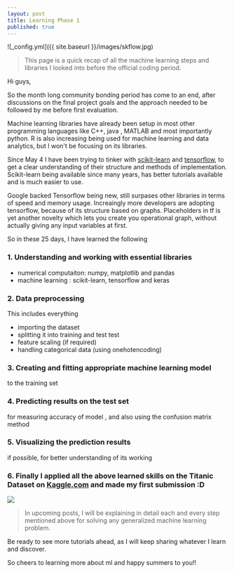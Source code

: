 ```yaml
---
layout: post
title: Learning Phase 1
published: true
---
```

![_config.yml]({{ site.baseurl }}/images/skflow.jpg)

>This page is a quick recap of all the machine learning steps and libraries I looked into before the official coding period.

Hi guys,

So the month long community bonding period has come to an end, after discussions on the final project goals and the approach needed to be followed by me before first evaluation.

Machine learning libraries have already been setup in most other programming languages like C++, java , MATLAB and most importantly python. R is also increasing being used for machine learning and data analytics, but I won't be focusing on its libraries.

Since May 4 I have been trying to tinker with [scikit-learn][2] and [tensorflow][3], to get a clear understanding of their structure and methods of implementation. Scikit-learn being available since many years, has better tutorials available and is much easier to use. 

Google backed Tensorflow being new, still surpases other libraries in terms of speed and memory usage. Increaingly more developers are adopting tensorflow, because of its structure based on graphs. Placeholders in tf is yet another novelty which lets you create you operational graph, without actually giving any input variables at first.

So in these 25 days, I have learned the following 

### 1. Understanding and working with essential libraries
- numerical computaiton:  numpy, matplotlib and pandas
- machine learning	 : scikit-learn, tensorflow and keras

### 2. Data preprocessing
This includes everything 
- importing the dataset
- splitting it into training and test test
- feature scaling (if required)
- handling categorical data (using onehotencoding)

### 3. Creating and fitting appropriate machine learning model 
to the training set

### 4. Predicting results on the test set
for measuring accuracy of model , and also using the confusion matrix method

### 5. Visualizing the prediction results 
if possible, for better understanding of its working

### 6. Finally I applied all the above learned skills on the Titanic Dataset on [Kaggle.com][1] and made my first submission :D

 ![]({{site.baseurl}}/images/kaggle.jpg)


>In upcoming posts, I will be explaining in detail each and every step mentioned above for solving any generalized machine learning problem.

Be ready to see more tutorials ahead, as I will keep sharing whatever I learn and discover.

So cheers to learning more about ml and happy summers to you!!

[1]: https://www.kaggle.com/
[2]: scikit-learn.org/
[3]: https://www.tensorflow.org/
